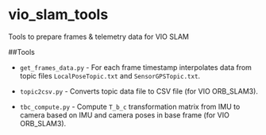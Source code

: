 # vio_slam_tools
Tools to prepare frames &amp; telemetry data for VIO SLAM

##Tools

* `get_frames_data.py` - For each frame timestamp interpolates data from topic files `LocalPoseTopic.txt` and `SensorGPSTopic.txt`. 

* `topic2csv.py` - Converts topic data file to CSV file (for VIO ORB_SLAM3).

* `tbc_compute.py` - Compute `T_b_c` transformation matrix from IMU to camera based on IMU and camera poses in base frame (for VIO ORB_SLAM3).
